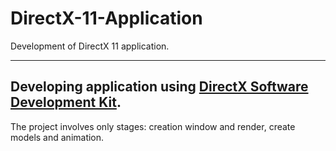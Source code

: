 # DirectX-11-Application
Development of DirectX 11 application.
*** 
Developing application using [DirectX Software Development Kit](https://www.microsoft.com/en-us/download/details.aspx?id=23549).
--- 
The project involves only stages: creation window and render, create models and animation.

